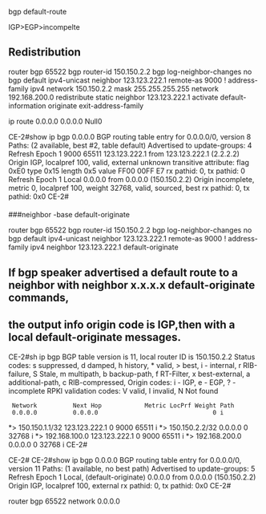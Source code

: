 bgp default-route

IGP>EGP>incompelte

## Redistribution 


 router bgp 65522
 bgp router-id 150.150.2.2
 bgp log-neighbor-changes
 no bgp default ipv4-unicast
 neighbor 123.123.222.1 remote-as 9000
 !
 address-family ipv4
  network 150.150.2.2 mask 255.255.255.255
  network 192.168.200.0
  redistribute static
  neighbor 123.123.222.1 activate
  default-information originate
 exit-address-family

 ip route 0.0.0.0 0.0.0.0 Null0


 CE-2#show ip bgp 0.0.0.0
BGP routing table entry for 0.0.0.0/0, version 8
Paths: (2 available, best #2, table default)
  Advertised to update-groups:
     4         
  Refresh Epoch 1
  9000 65511
    123.123.222.1 from 123.123.222.1 (2.2.2.2)
      Origin IGP, localpref 100, valid, external
      unknown transitive attribute: flag 0xE0 type 0x15 length 0x5
        value FF00 00FF E7
      rx pathid: 0, tx pathid: 0
  Refresh Epoch 1
  Local
    0.0.0.0 from 0.0.0.0 (150.150.2.2)
      Origin incomplete, metric 0, localpref 100, weight 32768, valid, sourced, best
      rx pathid: 0, tx pathid: 0x0
CE-2#



####

###neighbor -base default-originate


 router bgp 65522
 bgp router-id 150.150.2.2
 bgp log-neighbor-changes
 no bgp default ipv4-unicast
 neighbor 123.123.222.1 remote-as 9000
 !
 address-family ipv4
  neighbor 123.123.222.1 default-originate

## If bgp speaker advertised a default route to a neighbor with neighbor x.x.x.x default-originate commands,
## the output info origin code is IGP,then with a local default-originate messages.
CE-2#sh ip bgp 
BGP table version is 11, local router ID is 150.150.2.2
Status codes: s suppressed, d damped, h history, * valid, > best, i - internal, 
              r RIB-failure, S Stale, m multipath, b backup-path, f RT-Filter, 
              x best-external, a additional-path, c RIB-compressed, 
Origin codes: i - IGP, e - EGP, ? - incomplete
RPKI validation codes: V valid, I invalid, N Not found

     Network          Next Hop            Metric LocPrf Weight Path
     0.0.0.0          0.0.0.0                                0 i
 *>  150.150.1.1/32   123.123.222.1                          0 9000 65511 i
 *>  150.150.2.2/32   0.0.0.0                  0         32768 i
 *>  192.168.100.0    123.123.222.1                          0 9000 65511 i
 *>  192.168.200.0    0.0.0.0                  0         32768 i
CE-2#

CE-2#
CE-2#show ip bgp 0.0.0.0
BGP routing table entry for 0.0.0.0/0, version 11
Paths: (1 available, no best path)
  Advertised to update-groups:
     5         
  Refresh Epoch 1
  Local, (default-originate)
    0.0.0.0 from 0.0.0.0 (150.150.2.2)
      Origin IGP, localpref 100, external
      rx pathid: 0, tx pathid: 0x0
CE-2#

router bgp 65522
  network 0.0.0.0


  